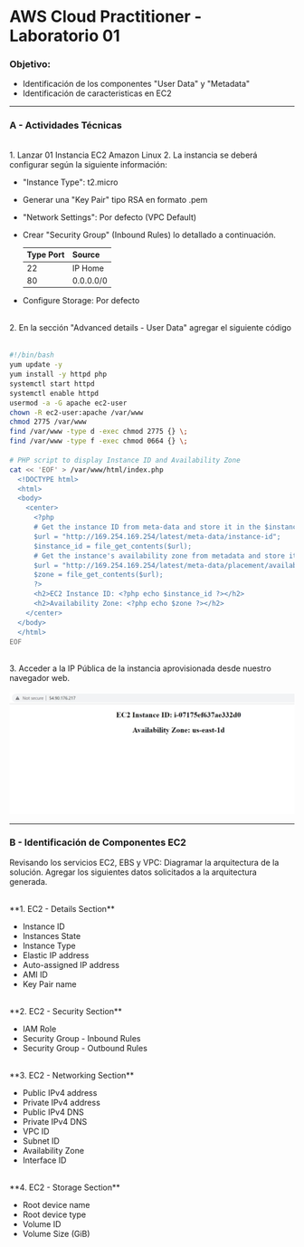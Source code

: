 # AWS Cloud Practitioner - Laboratorio 01
### Objetivo: 
* Identificación de los componentes "User Data" y "Metadata"
* Identificación de caracteristicas en EC2

---

### A - Actividades Técnicas
<br>
1. Lanzar 01 Instancia EC2 Amazon Linux 2. La instancia se deberá configurar según la siguiente información:

* "Instance Type": t2.micro
* Generar una "Key Pair" tipo RSA en formato .pem
* "Network Settings": Por defecto (VPC Default) 
* Crear "Security Group" (Inbound Rules) lo detallado a continuación. 

    |Type Port|  Source  |
    |---------|----------|
    |   22    | IP Home  |
    |   80    | 0.0.0.0/0|
    
* Configure Storage: Por defecto

<br>
2. En la sección "Advanced details - User Data" agregar el siguiente código
<br><br>

```bash
#!/bin/bash
yum update -y
yum install -y httpd php
systemctl start httpd
systemctl enable httpd
usermod -a -G apache ec2-user
chown -R ec2-user:apache /var/www
chmod 2775 /var/www
find /var/www -type d -exec chmod 2775 {} \;
find /var/www -type f -exec chmod 0664 {} \;

# PHP script to display Instance ID and Availability Zone
cat << 'EOF' > /var/www/html/index.php
  <!DOCTYPE html>
  <html>
  <body>
    <center>
      <?php
      # Get the instance ID from meta-data and store it in the $instance_id variable
      $url = "http://169.254.169.254/latest/meta-data/instance-id";
      $instance_id = file_get_contents($url);
      # Get the instance's availability zone from metadata and store it in the $zone variable
      $url = "http://169.254.169.254/latest/meta-data/placement/availability-zone";
      $zone = file_get_contents($url);
      ?>
      <h2>EC2 Instance ID: <?php echo $instance_id ?></h2>
      <h2>Availability Zone: <?php echo $zone ?></h2>
    </center>
  </body>
  </html>
EOF
```

<br>
3. Acceder a la IP Pública de la instancia aprovisionada desde nuestro navegador web.
<br><br>

<img src="images/lab01_01.jpg">

<br>

---
### B - Identificación de Componentes EC2
Revisando los servicios EC2, EBS y VPC: Diagramar la arquitectura de la solución. Agregar los siguientes datos solicitados a la arquitectura generada.

<br>
**1. EC2 - Details Section**

* Instance ID
* Instances State
* Instance Type
* Elastic IP address
* Auto-assigned IP address
* AMI ID
* Key Pair name

<br>
**2. EC2 - Security Section**

* IAM Role
* Security Group - Inbound Rules
* Security Group - Outbound Rules

<br>
**3. EC2 - Networking Section**

* Public IPv4 address
* Private IPv4 address
* Public IPv4 DNS
* Private IPv4 DNS
* VPC ID
* Subnet ID
* Availability Zone
* Interface ID 

<br>
**4. EC2 - Storage Section**

* Root device name
* Root device type
* Volume ID
* Volume Size (GiB)
